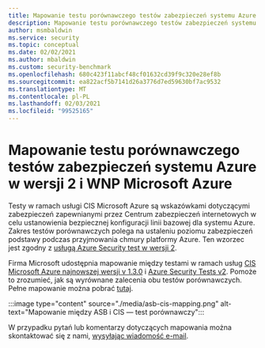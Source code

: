```yaml
---
title: Mapowanie testu porównawczego testów zabezpieczeń systemu Azure w wersji 2 i WNP Microsoft Azure
description: Mapowanie testu porównawczego testów zabezpieczeń systemu Azure w wersji 2 i WNP Microsoft Azure
author: msmbaldwin
ms.service: security
ms.topic: conceptual
ms.date: 02/02/2021
ms.author: mbaldwin
ms.custom: security-benchmark
ms.openlocfilehash: 680c423f11abcf48cf01632cd39f9c320e28ef8b
ms.sourcegitcommit: ea822acf5b7141d26a3776d7ed59630bf7ac9532
ms.translationtype: MT
ms.contentlocale: pl-PL
ms.lasthandoff: 02/03/2021
ms.locfileid: "99525165"
---
```

# <a name="mapping-of-azure-security-benchmark-v2-and-cis-microsoft-azure-foundations-benchmark"></a>Mapowanie testu porównawczego testów zabezpieczeń systemu Azure w wersji 2 i WNP Microsoft Azure

Testy w ramach usługi CIS Microsoft Azure są wskazówkami dotyczącymi zabezpieczeń zapewnianymi przez Centrum zabezpieczeń internetowych w celu ustanowienia bezpiecznej konfiguracji linii bazowej dla systemu Azure. Zakres testów porównawczych polega na ustaleniu poziomu zabezpieczeń podstawy podczas przyjmowania chmury platformy Azure. Ten wzorzec jest zgodny z [usługą Azure Security test w wersji 2](overview.md).

Firma Microsoft udostępnia mapowanie między testami w ramach usług [CIS Microsoft Azure najnowszej wersji v 1.3.0](https://www.cisecurity.org/benchmark/azure/) i [Azure Security Tests v2](overview.md). Pomoże to zrozumieć, jak są wyrównane zalecenia obu testów porównawczych. Pełne mapowanie można pobrać [tutaj](https://github.com/MicrosoftDocs/SecurityBenchmarks/blob/master/Azure%20Security%20Benchmark/2.0/asb_v2_to_cis_microsoft_azure_foundations_benchmark_v1.3.0.xlsx).

:::image type="content" source="./media/asb-cis-mapping.png" alt-text="Mapowanie między ASB i CIS — test porównawczy":::

W przypadku pytań lub komentarzy dotyczących mapowania można skontaktować się z nami, [wysyłając wiadomość e-mail](mailto:benchmarkfeedback@microsoft.com?subject=Benchmark%20Feedback).
